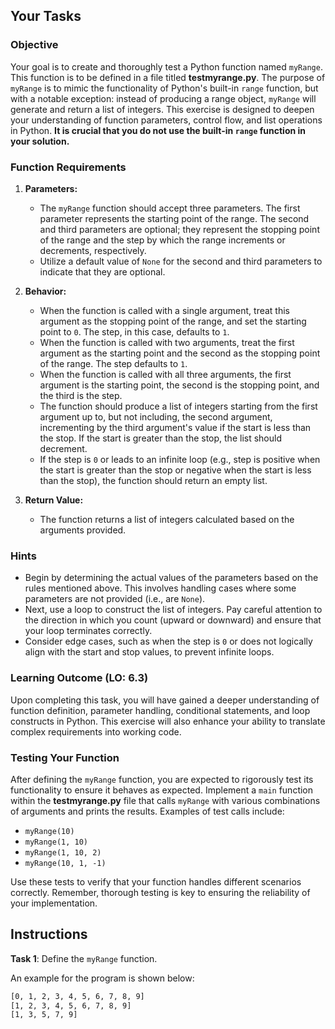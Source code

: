 ## Your Tasks

### Objective
Your goal is to create and thoroughly test a Python function named `myRange`. This function is to be defined in a file titled **testmyrange.py**. The purpose of `myRange` is to mimic the functionality of Python's built-in `range` function, but with a notable exception: instead of producing a range object, `myRange` will generate and return a list of integers. This exercise is designed to deepen your understanding of function parameters, control flow, and list operations in Python. **It is crucial that you do not use the built-in `range` function in your solution.**

### Function Requirements
1. **Parameters:**
   - The `myRange` function should accept three parameters. The first parameter represents the starting point of the range. The second and third parameters are optional; they represent the stopping point of the range and the step by which the range increments or decrements, respectively.
   - Utilize a default value of `None` for the second and third parameters to indicate that they are optional.

2. **Behavior:**
   - When the function is called with a single argument, treat this argument as the stopping point of the range, and set the starting point to `0`. The step, in this case, defaults to `1`.
   - When the function is called with two arguments, treat the first argument as the starting point and the second as the stopping point of the range. The step defaults to `1`.
   - When the function is called with all three arguments, the first argument is the starting point, the second is the stopping point, and the third is the step.
   - The function should produce a list of integers starting from the first argument up to, but not including, the second argument, incrementing by the third argument's value if the start is less than the stop. If the start is greater than the stop, the list should decrement.
   - If the step is `0` or leads to an infinite loop (e.g., step is positive when the start is greater than the stop or negative when the start is less than the stop), the function should return an empty list.

3. **Return Value:**
   - The function returns a list of integers calculated based on the arguments provided.

### Hints
- Begin by determining the actual values of the parameters based on the rules mentioned above. This involves handling cases where some parameters are not provided (i.e., are `None`).
- Next, use a loop to construct the list of integers. Pay careful attention to the direction in which you count (upward or downward) and ensure that your loop terminates correctly.
- Consider edge cases, such as when the step is `0` or does not logically align with the start and stop values, to prevent infinite loops.

### Learning Outcome (LO: 6.3)
Upon completing this task, you will have gained a deeper understanding of function definition, parameter handling, conditional statements, and loop constructs in Python. This exercise will also enhance your ability to translate complex requirements into working code.

### Testing Your Function
After defining the `myRange` function, you are expected to rigorously test its functionality to ensure it behaves as expected. Implement a `main` function within the **testmyrange.py** file that calls `myRange` with various combinations of arguments and prints the results. Examples of test calls include:
- `myRange(10)`
- `myRange(1, 10)`
- `myRange(1, 10, 2)`
- `myRange(10, 1, -1)`

Use these tests to verify that your function handles different scenarios correctly. Remember, thorough testing is key to ensuring the reliability of your implementation.


## Instructions

**Task 1**: Define the `myRange` function.

An example for the program is shown below:

```txt
[0, 1, 2, 3, 4, 5, 6, 7, 8, 9]
[1, 2, 3, 4, 5, 6, 7, 8, 9]
[1, 3, 5, 7, 9]
```